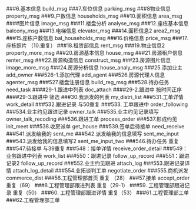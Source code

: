 ###6.基本信息  build_msg
###7.车位信息  parking_msg
###8物业信息   property_msg
###9.户数信息  households_msg
###10.面积信息 area_msg
####图片信息    image_msg
###11.楼盘分析 analyse_msg
###12.座栋基本信息 balcony_msg
###13.电梯信息  elevator_msg
###14.面积信息2  area2_msg
###15.座栋户数信息  bal_households_msg
###16.价格信息 price_msg
###17.座栋照片 （10.重复）
###18.租赁部信息 rent_msg
###19.物业信息2 property_more_msg
###20.房源基本信息 house_msg
###21.房源租户信息 renter_msg
###22.房源构造信息 construct_msg
###23.房源图片信息 image_more_msg
###24.房源分析信息 house_analy_msg
###25.添加业主  add_owner
###526-1.添加代理  add_agent
###526.房源代理人信息  agenter_msg
###527.楼盘注册信息 build_reg_msg
###528.待办任务 need_task
####29-1.跟进中列表 doc_attach
####29-2.跟进中   按时间正序
####29-3.跟进中  筛选
###30.我派发的列表 my_distri_list
###531.工单详情  work_detail
###532.跟进记录 与50重复
###533. 工单跟进中 order_following
###534.业主约见跟进记录 owner_talk
###535.业主约见记录填写 owner_talk_recoding
###536.跟进工单     process_order
###537.形成约见   init_meet
###538.收房派单   get_house
###539.签单后待接单 need_receive
###541.派发给我的 sent_me
###542.派发给我的信息填写 sent_me_input
###543.派发给我的信息填写2 sent_me_input_two
###546.待办任务 重复
###547.待接单 与39重复
###548：接单详情 receive_order_detail
###549：业务跟进中列表 work_list
###550：跟进记录 follow_up_record
###551：跟进记录2 follow_up_record
###552.业主约见跟进 attach_log
###553.跟进记录详情 attach_log_detail
###554.业拓谈判工单 negotiate_order
###555.商机派发  commerce_dist
###56.工程管理部首页  重复 （28）
###57.接单 accept_order 重复（69）
###8.工程管理部跟进列表 重复（29-1）
###59. 工程管理部跟进记录 重复（50）
###60. 工程管理部跟进详情 重复（53）
###61.工程管理部工单
###62.工程管理部工单





















